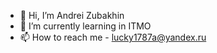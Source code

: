 - 👋 Hi, I’m Andrei Zubakhin
- 🌱 I’m currently learning in ITMO
- 📫 How to reach me - lucky1787a@yandex.ru

<!---
AndreiZubakhinITMO/AndreiZubakhinITMO is a ✨ special ✨ repository because its `README.md` (this file) appears on your GitHub profile.
You can click the Preview link to take a look at your changes.
--->
